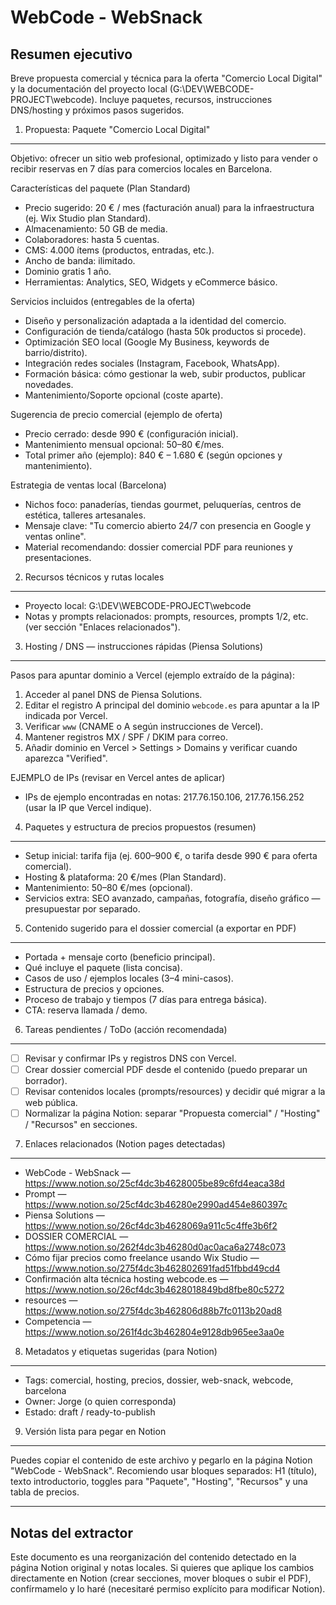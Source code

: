 # WebCode - WebSnack

## Resumen ejecutivo

Breve propuesta comercial y técnica para la oferta "Comercio Local Digital" y la documentación del proyecto local (G:\DEV\WEBCODE-PROJECT\webcode). Incluye paquetes, recursos, instrucciones DNS/hosting y próximos pasos sugeridos.

1. Propuesta: Paquete "Comercio Local Digital"

---

Objetivo: ofrecer un sitio web profesional, optimizado y listo para vender o recibir reservas en 7 días para comercios locales en Barcelona.

Características del paquete (Plan Standard)

- Precio sugerido: 20 € / mes (facturación anual) para la infraestructura (ej. Wix Studio plan Standard).
- Almacenamiento: 50 GB de media.
- Colaboradores: hasta 5 cuentas.
- CMS: 4.000 ítems (productos, entradas, etc.).
- Ancho de banda: ilimitado.
- Dominio gratis 1 año.
- Herramientas: Analytics, SEO, Widgets y eCommerce básico.

Servicios incluidos (entregables de la oferta)

- Diseño y personalización adaptada a la identidad del comercio.
- Configuración de tienda/catálogo (hasta 50k productos si procede).
- Optimización SEO local (Google My Business, keywords de barrio/distrito).
- Integración redes sociales (Instagram, Facebook, WhatsApp).
- Formación básica: cómo gestionar la web, subir productos, publicar novedades.
- Mantenimiento/Soporte opcional (coste aparte).

Sugerencia de precio comercial (ejemplo de oferta)

- Precio cerrado: desde 990 € (configuración inicial).
- Mantenimiento mensual opcional: 50–80 €/mes.
- Total primer año (ejemplo): 840 € – 1.680 € (según opciones y mantenimiento).

Estrategia de ventas local (Barcelona)

- Nichos foco: panaderías, tiendas gourmet, peluquerías, centros de estética, talleres artesanales.
- Mensaje clave: "Tu comercio abierto 24/7 con presencia en Google y ventas online".
- Material recomendando: dossier comercial PDF para reuniones y presentaciones.

2. Recursos técnicos y rutas locales

---

- Proyecto local: G:\DEV\WEBCODE-PROJECT\webcode
- Notas y prompts relacionados: prompts, resources, prompts 1/2, etc. (ver sección "Enlaces relacionados").

3. Hosting / DNS — instrucciones rápidas (Piensa Solutions)

---

Pasos para apuntar dominio a Vercel (ejemplo extraído de la página):

1. Acceder al panel DNS de Piensa Solutions.
2. Editar el registro A principal del dominio `webcode.es` para apuntar a la IP indicada por Vercel.
3. Verificar `www` (CNAME o A según instrucciones de Vercel).
4. Mantener registros MX / SPF / DKIM para correo.
5. Añadir dominio en Vercel > Settings > Domains y verificar cuando aparezca "Verified".

EJEMPLO de IPs (revisar en Vercel antes de aplicar)

- IPs de ejemplo encontradas en notas: 217.76.150.106, 217.76.156.252 (usar la IP que Vercel indique).

4. Paquetes y estructura de precios propuestos (resumen)

---

- Setup inicial: tarifa fija (ej. 600–900 €, o tarifa desde 990 € para oferta comercial).
- Hosting & plataforma: 20 €/mes (Plan Standard).
- Mantenimiento: 50–80 €/mes (opcional).
- Servicios extra: SEO avanzado, campañas, fotografía, diseño gráfico — presupuestar por separado.

5. Contenido sugerido para el dossier comercial (a exportar en PDF)

---

- Portada + mensaje corto (beneficio principal).
- Qué incluye el paquete (lista concisa).
- Casos de uso / ejemplos locales (3–4 mini-casos).
- Estructura de precios y opciones.
- Proceso de trabajo y tiempos (7 días para entrega básica).
- CTA: reserva llamada / demo.

6. Tareas pendientes / ToDo (acción recomendada)

---

- [ ] Revisar y confirmar IPs y registros DNS con Vercel.
- [ ] Crear dossier comercial PDF desde el contenido (puedo preparar un borrador).
- [ ] Revisar contenidos locales (prompts/resources) y decidir qué migrar a la web pública.
- [ ] Normalizar la página Notion: separar "Propuesta comercial" / "Hosting" / "Recursos" en secciones.

7. Enlaces relacionados (Notion pages detectadas)

---

- WebCode - WebSnack — https://www.notion.so/25cf4dc3b4628005be89c6fd4eaca38d
- Prompt — https://www.notion.so/25cf4dc3b46280e2990ad454e860397c
- Piensa Solutions — https://www.notion.so/26cf4dc3b4628069a911c5c4ffe3b6f2
- DOSSIER COMERCIAL — https://www.notion.so/262f4dc3b46280d0ac0aca6a2748c073
- Cómo fijar precios como freelance usando Wix Studio — https://www.notion.so/275f4dc3b462802691fad51fbbd49cd4
- Confirmación alta técnica hosting webcode.es — https://www.notion.so/26cf4dc3b4628018849bd8fbe80c5272
- resources — https://www.notion.so/275f4dc3b462806d88b7fc0113b20ad8
- Competencia — https://www.notion.so/261f4dc3b462804e9128db965ee3aa0e

8. Metadatos y etiquetas sugeridas (para Notion)

---

- Tags: comercial, hosting, precios, dossier, web-snack, webcode, barcelona
- Owner: Jorge (o quien corresponda)
- Estado: draft / ready-to-publish

9. Versión lista para pegar en Notion

---

Puedes copiar el contenido de este archivo y pegarlo en la página Notion "WebCode - WebSnack". Recomiendo usar bloques separados: H1 (título), texto introductorio, toggles para "Paquete", "Hosting", "Recursos" y una tabla de precios.

---

## Notas del extractor

Este documento es una reorganización del contenido detectado en la página Notion original y notas locales. Si quieres que aplique los cambios directamente en Notion (crear secciones, mover bloques o subir el PDF), confírmamelo y lo haré (necesitaré permiso explícito para modificar Notion).

